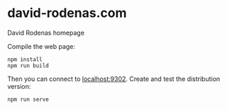 david-rodenas.com
=================

David Rodenas homepage

Compile the web page:

    npm install
    npm run build

Then you can connect to [localhost:9302](http://localhost:9302).
Create and test the distribution version:

    npm run serve
    
  
